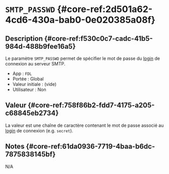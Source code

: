 # `SMTP_PASSWD` {#core-ref:2d501a62-4cd6-430a-bab0-0e020385a08f}

## Description {#core-ref:f530c0c7-cadc-41b5-984d-488b9fee16a5}

Le paramètre `SMTP_PASSWD` permet de spécifier le mot de passe du
[login][smtp_login] de connexion au serveur SMTP.

*   App : `FDL`
*   Portée : Global
*   Valeur initiale : (vide)
*   Utilisateur : Non

## Valeur {#core-ref:758f86b2-fdd7-4175-a205-c68845eb2734}

La valeur est une chaîne de caractère contenant le mot de passe associé au
[login][smtp_login] de connexion (e.g. `secret`).

## Notes {#core-ref:61da0936-7719-4baa-b6dc-7875838145bf}

N/A

<!-- links -->
[smtp_login]: #core-ref:2a690bed-2051-4b13-9ad1-65d57414fc4e